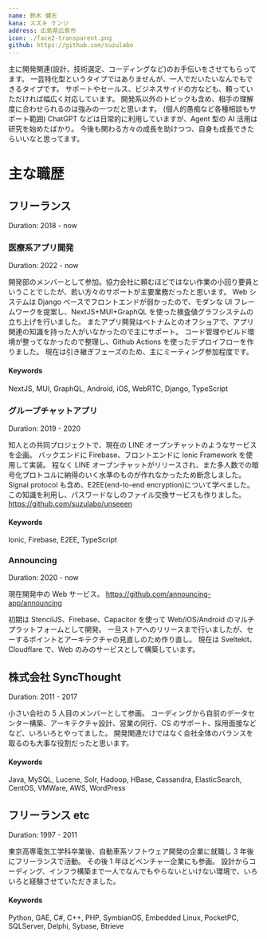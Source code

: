```yaml
---
name: 鈴木 健志
kana: スズキ ケンジ
address: 広島県広島市
icon: ./face2-transparent.png
github: https://github.com/suzulabo
---
```


主に開発関連(設計、技術選定、コーディングなど)のお手伝いをさせてもらってます。
一芸特化型というタイプではありませんが、一人でだいたいなんでもできるタイプです。
サポートやセールス、ビジネスサイドの方なども、頼っていただければ幅広く対応しています。
開発系以外のトピックも含め、相手の理解度に合わせられるのは強みの一つだと思います。
(個人的愚痴など各種相談もサポート範囲)
ChatGPT などは日常的に利用していますが、Agent 型の AI 活用は研究を始めたばかり。
今後も関わる方々の成長を助けつつ、自身も成長できたらいいなと思ってます。

# 主な職歴

## フリーランス

Duration: 2018 - now

### 医療系アプリ開発

Duration: 2022 - now

開発部のメンバーとして参加。協力会社に頼むほどではない作業の小回り要員ということでしたが、若い方々のサポートが主要業務だったと思います。
Web システムは Django ベースでフロントエンドが弱かったので、モダンな UI フレームワークを提案し、NextJS+MUI+GraphQL を使った検査値グラフシステムの立ち上げを行いました。
またアプリ開発はベトナムとのオフショアで、アプリ関連の知識を持った人がいなかったので主にサポート。
コード管理やビルド環境が整ってなかったので整理し、Github Actions を使ったデプロイフローを作りました。
現在は引き継ぎフェーズのため、主にミーティング参加程度です。

#### Keywords

NextJS, MUI, GraphQL, Android, iOS, WebRTC, Django, TypeScript

### グループチャットアプリ

Duration: 2019 - 2020

知人との共同プロジェクトで、現在の LINE オープンチャットのようなサービスを企画。
バックエンドに Firebase、フロントエンドに Ionic Framework を使用して実装。
程なく LINE オープンチャットがリリースされ、また多人数での暗号化プロトコルに納得のいく水準のものが作れなかったため断念しました。Signal protocol も含め、E2EE(end-to-end encryption)について学べました。
この知識を利用し、パスワードなしのファイル交換サービスも作りました。
https://github.com/suzulabo/unseeen

#### Keywords

Ionic, Firebase, E2EE, TypeScript

### Announcing

Duration: 2020 - now

現在開発中の Web サービス。
https://github.com/announcing-app/announcing

初期は StencilJS、Firebase、Capacitor を使って Web/iOS/Android のマルチプラットフォームとして開発。
一旦ストアへのリリースまで行いましたが、セーするポイントとアーキテクチャの見直しのため作り直し。
現在は Sveltekit、Cloudflare で、Web のみのサービスとして構築しています。

## 株式会社 SyncThought

Duration: 2011 - 2017

小さい会社の 5 人目のメンバーとして参画。
コーディングから自前のデータセンター構築、アーキテクチャ設計、営業の同行、CS のサポート、採用面接などなど、いろいろとやってました。
開発関連だけではなく会社全体のバランスを取るのも大事な役割だったと思います。

#### Keywords

Java, MySQL, Lucene, Solr, Hadoop, HBase, Cassandra, ElasticSearch, CentOS, VMWare, AWS, WordPress

## フリーランス etc

Duration: 1997 - 2011

東京高専電気工学科卒業後、自動車系ソフトウェア開発の企業に就職し 3 年後にフリーランスで活動。
その後 1 年ほどベンチャー企業にも参画。
設計からコーディング、インフラ構築まで一人でなんでもやらないといけない環境で、いろいろと経験させていただきました。

#### Keywords

Python, GAE, C#, C++, PHP, SymbianOS, Embedded Linux, PocketPC, SQLServer, Delphi, Sybase, Btrieve
